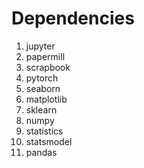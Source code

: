 # Dependencies 
1. jupyter 
2. papermill 
3. scrapbook 
4. pytorch 
5. seaborn 
6. matplotlib
7. sklearn 
8. numpy 
9. statistics 
10. statsmodel 
11. pandas 



